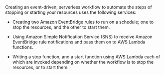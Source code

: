 Creating an event-driven, serverless workflow to automate the steps of stopping or starting your resources uses the following services:

- Creating two Amazon EventBridge rules to run on a schedule; one to stop the resources, and the other to start them.

- Using Amazon Simple Notification Service (SNS) to receive Amazon EventBridge rule notifications and pass them on to AWS Lambda functions.

- Writing a stop function, and a start function using AWS Lambda each of which are invoked depending on whether the workflow is to stop the resources, or to start them.
